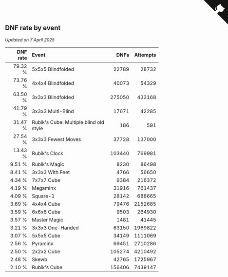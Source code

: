 ## DNF rate by event

*Updated on  7 April 2025*

| DNF rate | Event | DNFs | Attempts |
| ---: | :--- | ---: | ---: |
| 79.32 % | 5x5x5 Blindfolded | 22789 | 28732 |
| 73.76 % | 4x4x4 Blindfolded | 40073 | 54329 |
| 63.50 % | 3x3x3 Blindfolded | 275050 | 433168 |
| 41.79 % | 3x3x3 Multi-Blind | 17671 | 42285 |
| 31.47 % | Rubik's Cube: Multiple blind old style | 186 | 591 |
| 27.54 % | 3x3x3 Fewest Moves | 37728 | 137000 |
| 13.43 % | Rubik's Clock | 103440 | 769981 |
| 9.51 % | Rubik's Magic | 8230 | 86498 |
| 8.41 % | 3x3x3 With Feet | 4766 | 56650 |
| 4.34 % | 7x7x7 Cube | 9384 | 216372 |
| 4.19 % | Megaminx | 31916 | 761437 |
| 4.09 % | Square-1 | 28142 | 688665 |
| 3.69 % | 4x4x4 Cube | 79476 | 2152685 |
| 3.59 % | 6x6x6 Cube | 9503 | 264930 |
| 3.57 % | Master Magic | 1481 | 41445 |
| 3.21 % | 3x3x3 One-Handed | 63150 | 1969822 |
| 3.07 % | 5x5x5 Cube | 34149 | 1111069 |
| 2.56 % | Pyraminx | 69451 | 2710286 |
| 2.50 % | 2x2x2 Cube | 105274 | 4210492 |
| 2.48 % | Skewb | 42765 | 1725967 |
| 2.10 % | Rubik's Cube | 156406 | 7439147 |


<a href="https://github.com/jonatanklosko/wca_statistics" class="github-corner" aria-label="View source on Github"><svg width="80" height="80" viewBox="0 0 250 250" style="fill:#151513; color:#fff; position: absolute; top: 0; border: 0; right: 0;" aria-hidden="true"><path d="M0,0 L115,115 L130,115 L142,142 L250,250 L250,0 Z"></path><path d="M128.3,109.0 C113.8,99.7 119.0,89.6 119.0,89.6 C122.0,82.7 120.5,78.6 120.5,78.6 C119.2,72.0 123.4,76.3 123.4,76.3 C127.3,80.9 125.5,87.3 125.5,87.3 C122.9,97.6 130.6,101.9 134.4,103.2" fill="currentColor" style="transform-origin: 130px 106px;" class="octo-arm"></path><path d="M115.0,115.0 C114.9,115.1 118.7,116.5 119.8,115.4 L133.7,101.6 C136.9,99.2 139.9,98.4 142.2,98.6 C133.8,88.0 127.5,74.4 143.8,58.0 C148.5,53.4 154.0,51.2 159.7,51.0 C160.3,49.4 163.2,43.6 171.4,40.1 C171.4,40.1 176.1,42.5 178.8,56.2 C183.1,58.6 187.2,61.8 190.9,65.4 C194.5,69.0 197.7,73.2 200.1,77.6 C213.8,80.2 216.3,84.9 216.3,84.9 C212.7,93.1 206.9,96.0 205.4,96.6 C205.1,102.4 203.0,107.8 198.3,112.5 C181.9,128.9 168.3,122.5 157.7,114.1 C157.9,116.9 156.7,120.9 152.7,124.9 L141.0,136.5 C139.8,137.7 141.6,141.9 141.8,141.8 Z" fill="currentColor" class="octo-body"></path></svg></a><style>.github-corner:hover .octo-arm{animation:octocat-wave 560ms ease-in-out}@keyframes octocat-wave{0%,100%{transform:rotate(0)}20%,60%{transform:rotate(-25deg)}40%,80%{transform:rotate(10deg)}}@media (max-width:500px){.github-corner:hover .octo-arm{animation:none}.github-corner .octo-arm{animation:octocat-wave 560ms ease-in-out}}</style>
